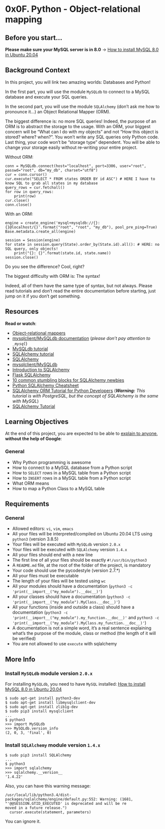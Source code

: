 # 0x0F. Python - Object-relational mapping
<h2>Before you start&hellip;</h2>

<p><strong>Please make sure your MySQL server is in 8.0</strong> -&gt; <a href="/rltoken/mqTU28SAIfz_-9w7rZipMw" title="How to install MySQL 8.0 in Ubuntu 20.04" target="_blank">How to install MySQL 8.0 in Ubuntu 20.04</a></p>

<h2>Background Context</h2>

<p>In this project, you will link two amazing worlds: Databases and Python!</p>

<p>In the first part, you will use the module <code>MySQLdb</code> to connect to a MySQL database and execute your SQL queries.</p>

<p>In the second part, you will use the module <code>SQLAlchemy</code> (don&rsquo;t ask me how to pronounce it&hellip;) an Object Relational Mapper (ORM). </p>

<p>The biggest difference is: no more SQL queries! Indeed, the purpose of an ORM is to abstract the storage to the usage. With an ORM, your biggest concern will be &ldquo;What can I do with my objects&rdquo; and not &ldquo;How this object is stored? where? when?&rdquo;. You won&rsquo;t write any SQL queries only Python code. Last thing, your code won&rsquo;t be &ldquo;storage type&rdquo; dependent. You will be able to change your storage easily without re-writing your entire project.</p>

<p>Without ORM:</p>

<pre><code>conn = MySQLdb.connect(host=&quot;localhost&quot;, port=3306, user=&quot;root&quot;, passwd=&quot;root&quot;, db=&quot;my_db&quot;, charset=&quot;utf8&quot;)
cur = conn.cursor()
cur.execute(&quot;SELECT * FROM states ORDER BY id ASC&quot;) # HERE I have to know SQL to grab all states in my database
query_rows = cur.fetchall()
for row in query_rows:
    print(row)
cur.close()
conn.close()
</code></pre>

<p>With an ORM:</p>

<pre><code>engine = create_engine(&#39;mysql+mysqldb://{}:{}@localhost/{}&#39;.format(&quot;root&quot;, &quot;root&quot;, &quot;my_db&quot;), pool_pre_ping=True)
Base.metadata.create_all(engine)

session = Session(engine)
for state in session.query(State).order_by(State.id).all(): # HERE: no SQL query, only objects!
    print(&quot;{}: {}&quot;.format(state.id, state.name))
session.close()
</code></pre>

<p>Do you see the difference? Cool, right? </p>

<p>The biggest difficulty with ORM is: The syntax!</p>

<p>Indeed, all of them have the same type of syntax, but not always. Please read tutorials and don&rsquo;t read the entire documentation before starting, just jump on it if you don&rsquo;t get something. </p>

<h2>Resources</h2>

<p><strong>Read or watch</strong>:</p>

<ul>
<li><a href="/rltoken/IqdjUaZ31ZfP6eT-lTyUkA" title="Object-relational mappers" target="_blank">Object-relational mappers</a> </li>
<li><a href="/rltoken/rMJpVJ1_YjMWfvY00I7Kpw" title="mysqlclient/MySQLdb documentation" target="_blank">mysqlclient/MySQLdb documentation</a> (<em>please don&rsquo;t pay attention to <code>_mysql</code></em>)</li>
<li><a href="/rltoken/DJz5W6Y13-6qUSTPTGrHYw" title="MySQLdb tutorial" target="_blank">MySQLdb tutorial</a> </li>
<li><a href="/rltoken/9JWveMwNKe3IUErdEbDsUQ" title="SQLAlchemy tutorial" target="_blank">SQLAlchemy tutorial</a> </li>
<li><a href="/rltoken/E9dLS6Shaezq4ivnGxN_RA" title="SQLAlchemy" target="_blank">SQLAlchemy</a> </li>
<li><a href="/rltoken/QFgtVxz2w-C1y1OB8uls1g" title="mysqlclient/MySQLdb" target="_blank">mysqlclient/MySQLdb</a> </li>
<li><a href="/rltoken/I5bvhPGTOu3_-T-4jpN-hg" title="Introduction to SQLAlchemy" target="_blank">Introduction to SQLAlchemy</a> </li>
<li><a href="/rltoken/UvaHESHeqlRA0Z0uQFi0_A" title="Flask SQLAlchemy" target="_blank">Flask SQLAlchemy</a> </li>
<li><a href="/rltoken/Zb8Yc2WycLLYX8gnLlwZKw" title="10 common stumbling blocks for SQLAlchemy newbies" target="_blank">10 common stumbling blocks for SQLAlchemy newbies</a> </li>
<li><a href="/rltoken/XHPAX7-ydSou2BLWHII8Vw" title="Python SQLAlchemy Cheatsheet" target="_blank">Python SQLAlchemy Cheatsheet</a> </li>
<li><a href="/rltoken/aeLSQ039BhLhamU2BjqsOw" title="SQLAlchemy ORM Tutorial for Python Developers" target="_blank">SQLAlchemy ORM Tutorial for Python Developers</a> (<em><strong>Warning:</strong> This tutorial is with PostgreSQL, but the concept of SQLAlchemy is the same with MySQL</em>)</li>
<li><a href="/rltoken/cmfi9C_nRXrmnwaJfCPyxA" title="SQLAlchemy Tutorial" target="_blank">SQLAlchemy Tutorial</a></li>
</ul>

<h2>Learning Objectives</h2>

<p>At the end of this project, you are expected to be able to <a href="/rltoken/HgODLwDN3uGIoo-mf84jeQ" title="explain to anyone" target="_blank">explain to anyone</a>, <strong>without the help of Google</strong>:</p>

<h3>General</h3>

<ul>
<li>Why Python programming is awesome</li>
<li>How to connect to a MySQL database from a Python script</li>
<li>How to <code>SELECT</code> rows in a MySQL table from a Python script</li>
<li>How to <code>INSERT</code> rows in a MySQL table from a Python script </li>
<li>What ORM means</li>
<li>How to map a Python Class to a MySQL table</li>
</ul>

<h2>Requirements</h2>

<h3>General</h3>

<ul>
<li>Allowed editors: <code>vi</code>, <code>vim</code>, <code>emacs</code></li>
<li>All your files will be interpreted/compiled on Ubuntu 20.04 LTS using <code>python3</code> (version 3.8.5)</li>
<li>Your files will be executed with <code>MySQLdb</code> version <code>2.0.x</code></li>
<li>Your files will be executed with <code>SQLAlchemy</code> version <code>1.4.x</code></li>
<li>All your files should end with a new line</li>
<li>The first line of all your files should be exactly <code>#!/usr/bin/python3</code></li>
<li>A <code>README.md</code> file, at the root of the folder of the project, is mandatory</li>
<li>Your code should use the pycodestyle (version 2.7.*)</li>
<li>All your files must be executable</li>
<li>The length of your files will be tested using <code>wc</code></li>
<li>All your modules should have a documentation (<code>python3 -c &#39;print(__import__(&quot;my_module&quot;).__doc__)&#39;</code>)</li>
<li>All your classes should have a documentation (<code>python3 -c &#39;print(__import__(&quot;my_module&quot;).MyClass.__doc__)&#39;</code>)</li>
<li>All your functions (inside and outside a class) should have a documentation (<code>python3 -c &#39;print(__import__(&quot;my_module&quot;).my_function.__doc__)&#39;</code> and <code>python3 -c &#39;print(__import__(&quot;my_module&quot;).MyClass.my_function.__doc__)&#39;</code>)</li>
<li>A documentation is not a simple word, it&rsquo;s a real sentence explaining what&rsquo;s the purpose of the module, class or method (the length of it will be verified)</li>
<li>You are not allowed to use <code>execute</code> with sqlalchemy</li>
</ul>

<h2>More Info</h2>

<h3>Install <code>MySQLdb</code> module version <code>2.0.x</code></h3>

<p>For installing <code>MySQLdb</code>, you need to have <code>MySQL</code> installed: <a href="/rltoken/mqTU28SAIfz_-9w7rZipMw" title="How to install MySQL 8.0 in Ubuntu 20.04" target="_blank">How to install MySQL 8.0 in Ubuntu 20.04</a></p>

<pre><code>$ sudo apt-get install python3-dev
$ sudo apt-get install libmysqlclient-dev
$ sudo apt-get install zlib1g-dev
$ sudo pip3 install mysqlclient
...
$ python3
&gt;&gt;&gt; import MySQLdb
&gt;&gt;&gt; MySQLdb.version_info 
(2, 0, 3, &#39;final&#39;, 0)
</code></pre>

<h3>Install <code>SQLAlchemy</code> module version <code>1.4.x</code></h3>

<pre><code>$ sudo pip3 install SQLAlchemy
...
$ python3
&gt;&gt;&gt; import sqlalchemy
&gt;&gt;&gt; sqlalchemy.__version__ 
&#39;1.4.22&#39;
</code></pre>

<p>Also, you can have this warning message:</p>

<pre><code>/usr/local/lib/python3.4/dist-packages/sqlalchemy/engine/default.py:552: Warning: (1681, &quot;&#39;@@SESSION.GTID_EXECUTED&#39; is deprecated and will be re
moved in a future release.&quot;)                                                                                                                    
  cursor.execute(statement, parameters)  
</code></pre>

<p>You can ignore it.</p>


